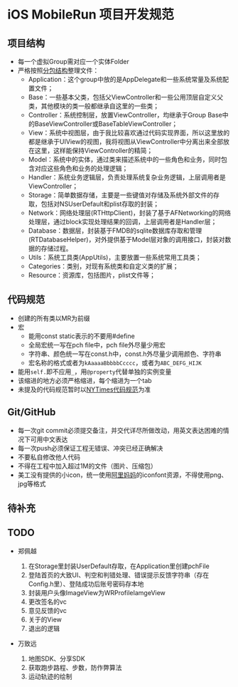 # iOS MobileRun 项目开发规范
## 项目结构
- 每一个虚拟Group需对应一个实体Folder
- 严格按照[分包结构](http://ryantang.me/blog/2014/08/03/ios-prj-structure/)整理文件：
	- Application：这个group中放的是AppDelegate和一些系统常量及系统配置文件；
	- Base：一些基本父类，包括父ViewController和一些公用顶层自定义父类，其他模块的类一般都继承自这里的一些类；
	- Controller：系统控制层，放置ViewController，均继承于Group Base中的BaseViewController或BaseTableViewController；
	- View：系统中视图层，由于我比较喜欢通过代码实现界面，所以这里放的都是继承于UIView的视图，我将视图从ViewController中分离出来全部放在这里，这样能保持ViewController的精简；
	- Model：系统中的实体，通过类来描述系统中的一些角色和业务，同时包含对应这些角色和业务的处理逻辑；
	- Handler：系统业务逻辑层，负责处理系统复杂业务逻辑，上层调用者是ViewController；
	- Storage：简单数据存储，主要是一些键值对存储及系统外部文件的存取，包括对NSUserDefault和plist存取的封装；
	- Network：网络处理层(RTHttpClient)，封装了基于AFNetworking的网络处理层，通过block实现处理结果的回调，上层调用者是Handler层；
	- Database：数据层，封装基于FMDB的sqlite数据库存取和管理(RTDatabaseHelper)，对外提供基于Model层对象的调用接口，封装对数据的存储过程。
	- Utils：系统工具类(AppUtils)，主要放置一些系统常用工具类；
	- Categories：类别，对现有系统类和自定义类的扩展；
	- Resource：资源库，包括图片，plist文件等；

## 代码规范
- 创建的所有类以MR为前缀
- 宏
	- 能用const static表示的不要用#define
	- 全局宏统一写在pch file中，pch file外尽量少用宏
	- 字符串、颜色统一写在const.h中，const.h外尽量少调用颜色、字符串
	- 宏名称的格式或者为`kAaaaaBbbbbCcccc`，或者为`ABC_DEFG_HIJK`
- 能用`self.`即不应用`_`，用`@property`代替单独的实例变量
- 该缩进的地方必须严格缩进，每个缩进为一个tab
- 未提及的代码规范暂时以[NYTimes代码规范](https://github.com/NYTimes/objective-c-style-guide)为准

## Git/GitHub
- 每一次git commit必须提交备注，并交代详尽所做改动，用英文表达困难的情况下可用中文表达
- 每一次push必须保证工程无错误、冲突已经正确解决
- 不要私自修改他人代码
- 不得在工程中加入超过1M的文件（图片、压缩包）
- 美工没有提供的小icon，统一使用[阿里妈妈](http://www.iconfont.cn/)的iconfont资源，不得使用png、jpg等格式

## 待补充

## TODO
- 郑佩越 

  1. 在Storage里封装UserDefault存取，在Application里创建pchFile
  2. 登陆首页的大致UI、判空和判错处理、错误提示反馈字符串（存在Config.h里）、登陆成功后账号密码存本地
  3. 封装用户头像ImageView为WRProfileIamgeView
  4. 更改签名的vc
  5. 意见反馈的vc
  6. 关于的View
  7. 退出的逻辑
  
- 万致远
  
  1. 地图SDK、分享SDK
  2. 获取跑步路程、步数，防作弊算法
  3. 运动轨迹的绘制
  
 
